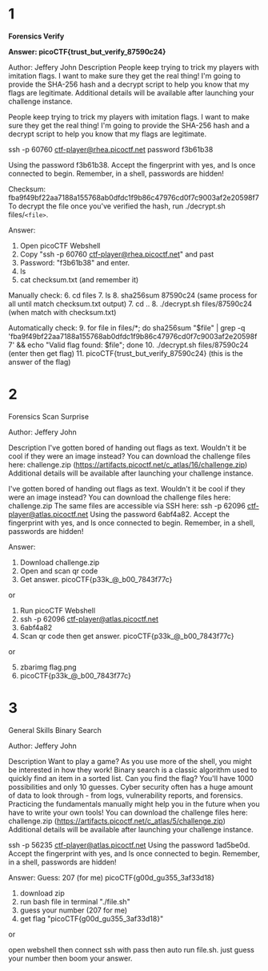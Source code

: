 # 1

**Forensics
Verify**

**Answer: picoCTF{trust_but_verify_87590c24}**

Author: Jeffery John
Description
People keep trying to trick my players with imitation flags. I want to make sure they get the real thing! I'm going to provide the SHA-256 hash and a decrypt script to help you know that my flags are legitimate.
Additional details will be available after launching your challenge instance.

People keep trying to trick my players with imitation flags. I want to make sure they get the real thing! I'm going to provide the SHA-256 hash and a decrypt script to help you know that my flags are legitimate.

ssh -p 60760 ctf-player@rhea.picoctf.net
password f3b61b38

Using the password f3b61b38. Accept the fingerprint with yes, and ls once connected to begin. Remember, in a shell, passwords are hidden!

Checksum: fba9f49bf22aa7188a155768ab0dfdc1f9b86c47976cd0f7c9003af2e20598f7
To decrypt the file once you've verified the hash, run ./decrypt.sh files/`<file>`.

Answer:

1. Open picoCTF Webshell
2. Copy "ssh -p 60760 ctf-player@rhea.picoctf.net" and past
3. Password: "f3b61b38" and enter.
4. ls
5. cat checksum.txt (and remember it)

Manually check:
6. cd files
7. ls
8. sha256sum 87590c24 (same process for all until match checksum.txt output)
7. cd ..
8. ./decrypt.sh files/87590c24 (when match with checksum.txt)

Automatically check:
9. for file in files/*; do sha256sum "$file" | grep -q 'fba9f49bf22aa7188a155768ab0dfdc1f9b86c47976cd0f7c9003af2e20598f7' && echo "Valid flag found: $file"; done
10. ./decrypt.sh files/87590c24 (enter then get flag)
11. picoCTF{trust_but_verify_87590c24} (this is the answer of the flag)

# 2

Forensics
Scan Surprise

Author: Jeffery John

Description
I've gotten bored of handing out flags as text. Wouldn't it be cool if they were an image instead?
You can download the challenge files here:
challenge.zip (https://artifacts.picoctf.net/c_atlas/16/challenge.zip)
Additional details will be available after launching your challenge instance.

I've gotten bored of handing out flags as text. Wouldn't it be cool if they were an image instead?
You can download the challenge files here:
challenge.zip
The same files are accessible via SSH here:
ssh -p 62096 ctf-player@atlas.picoctf.net
Using the password 6abf4a82. Accept the fingerprint with yes, and ls once connected to begin. Remember, in a shell, passwords are hidden!

Answer:

1. Download challenge.zip
2. Open and scan qr code
3. Get answer. picoCTF{p33k_@_b00_7843f77c}

or

1. Run picoCTF Webshell
2. ssh -p 62096 ctf-player@atlas.picoctf.net
3. 6abf4a82
4. Scan qr code then get answer. picoCTF{p33k_@_b00_7843f77c}

or

5. zbarimg flag.png
6. picoCTF{p33k_@_b00_7843f77c}


# 3

General Skills
Binary Search

Author: Jeffery John

Description
Want to play a game? As you use more of the shell, you might be interested in how they work! Binary search is a classic algorithm used to quickly find an item in a sorted list. Can you find the flag? You'll have 1000 possibilities and only 10 guesses.
Cyber security often has a huge amount of data to look through - from logs, vulnerability reports, and forensics. Practicing the fundamentals manually might help you in the future when you have to write your own tools!
You can download the challenge files here:
challenge.zip (https://artifacts.picoctf.net/c_atlas/5/challenge.zip)
Additional details will be available after launching your challenge instance.

ssh -p 56235 ctf-player@atlas.picoctf.net
Using the password 1ad5be0d. Accept the fingerprint with yes, and ls once connected to begin. Remember, in a shell, passwords are hidden!

Answer:
Guess: 207 (for me)
picoCTF{g00d_gu355_3af33d18}

1. download zip
2. run bash file in terminal "./file.sh"
3. guess your number (207 for me)
4. get flag "picoCTF{g00d_gu355_3af33d18}"

or

open webshell then connect ssh with pass then auto run file.sh. just guess your number then boom your answer.
